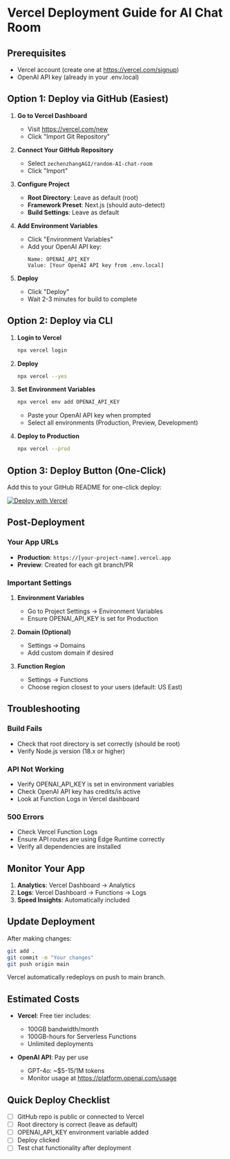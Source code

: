 # Vercel Deployment Guide for AI Chat Room

## Prerequisites
- Vercel account (create one at https://vercel.com/signup)
- OpenAI API key (already in your .env.local)

## Option 1: Deploy via GitHub (Easiest)

1. **Go to Vercel Dashboard**
   - Visit https://vercel.com/new
   - Click "Import Git Repository"

2. **Connect Your GitHub Repository**
   - Select `zechenzhangAGI/random-AI-chat-room`
   - Click "Import"

3. **Configure Project**
   - **Root Directory**: Leave as default (root)
   - **Framework Preset**: Next.js (should auto-detect)
   - **Build Settings**: Leave as default

4. **Add Environment Variables**
   - Click "Environment Variables"
   - Add your OpenAI API key:
     ```
     Name: OPENAI_API_KEY
     Value: [Your OpenAI API key from .env.local]
     ```

5. **Deploy**
   - Click "Deploy"
   - Wait 2-3 minutes for build to complete

## Option 2: Deploy via CLI

1. **Login to Vercel**
   ```bash
   npx vercel login
   ```

2. **Deploy**
   ```bash
   npx vercel --yes
   ```

3. **Set Environment Variables**
   ```bash
   npx vercel env add OPENAI_API_KEY
   ```
   - Paste your OpenAI API key when prompted
   - Select all environments (Production, Preview, Development)

4. **Deploy to Production**
   ```bash
   npx vercel --prod
   ```

## Option 3: Deploy Button (One-Click)

Add this to your GitHub README for one-click deploy:

[![Deploy with Vercel](https://vercel.com/button)](https://vercel.com/new/clone?repository-url=https%3A%2F%2Fgithub.com%2FzechenzhangAGI%2Frandom-AI-chat-room&env=OPENAI_API_KEY&envDescription=OpenAI%20API%20Key%20for%20GPT-4o)

## Post-Deployment

### Your App URLs
- **Production**: `https://[your-project-name].vercel.app`
- **Preview**: Created for each git branch/PR

### Important Settings

1. **Environment Variables**
   - Go to Project Settings → Environment Variables
   - Ensure OPENAI_API_KEY is set for Production

2. **Domain (Optional)**
   - Settings → Domains
   - Add custom domain if desired

3. **Function Region**
   - Settings → Functions
   - Choose region closest to your users (default: US East)

## Troubleshooting

### Build Fails
- Check that root directory is set correctly (should be root)
- Verify Node.js version (18.x or higher)

### API Not Working
- Verify OPENAI_API_KEY is set in environment variables
- Check OpenAI API key has credits/is active
- Look at Function Logs in Vercel dashboard

### 500 Errors
- Check Vercel Function Logs
- Ensure API routes are using Edge Runtime correctly
- Verify all dependencies are installed

## Monitor Your App

1. **Analytics**: Vercel Dashboard → Analytics
2. **Logs**: Vercel Dashboard → Functions → Logs
3. **Speed Insights**: Automatically included

## Update Deployment

After making changes:

```bash
git add .
git commit -m "Your changes"
git push origin main
```

Vercel automatically redeploys on push to main branch.

## Estimated Costs

- **Vercel**: Free tier includes:
  - 100GB bandwidth/month
  - 100GB-hours for Serverless Functions
  - Unlimited deployments

- **OpenAI API**: Pay per use
  - GPT-4o: ~$5-15/1M tokens
  - Monitor usage at https://platform.openai.com/usage

## Quick Deploy Checklist

- [ ] GitHub repo is public or connected to Vercel
- [ ] Root directory is correct (leave as default)
- [ ] OPENAI_API_KEY environment variable added
- [ ] Deploy clicked
- [ ] Test chat functionality after deployment
